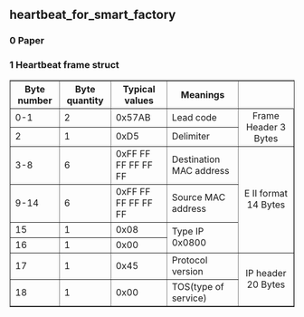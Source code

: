 ## heartbeat_for_smart_factory
### 0 Paper
### 1 Heartbeat frame struct

<table border="1" width="500px" cellspacing="10">
<tr>
  <th align="center">Byte number</th>
  <th align="center">Byte quantity</th>
  <th align="center">Typical values</th>
  <th align="center">Meanings</th>
</tr>
<tr>
  <td>0-1</td>
  <td>2</td>
  <td>0x57AB</td>
  <td>Lead code</td>
  <td rowspan="2" align="center">Frame Header 3 Bytes</td>
</tr>
<tr>
  <td>2</td>
  <td>1</td>
  <td>0xD5</td>
  <td>Delimiter</td>
</tr>
<tr>
  <td>3-8</td>
  <td>6</td>
  <td>0xFF FF FF FF FF FF</td>
  <td>Destination MAC address</td>
  <td rowspan="4" align="center">E II format 14 Bytes</td>
</tr>
<tr>
  <td>9-14</td>
  <td>6</td>
  <td>0xFF FF FF FF FF FF</td>
  <td>Source MAC address</td>
</tr>
<tr>
  <td>15</td>
  <td>1</td>
  <td>0x08</td>
  <td rowspan="2">Type IP 0x0800</td>
</tr>
<tr>
  <td>16</td>
  <td>1</td>
  <td>0x00</td>
</tr>
<tr>
  <td>17</td>
  <td>1</td>
  <td>0x45</td>
  <td>Protocol version</td>
  <td rowspan="10" align="center">IP header 20 Bytes</td>
</tr>
<tr>
  <td>18</td>
  <td>1</td>
  <td>0x00</td>
  <td>TOS(type of service)</td>
</tr>
</table>
